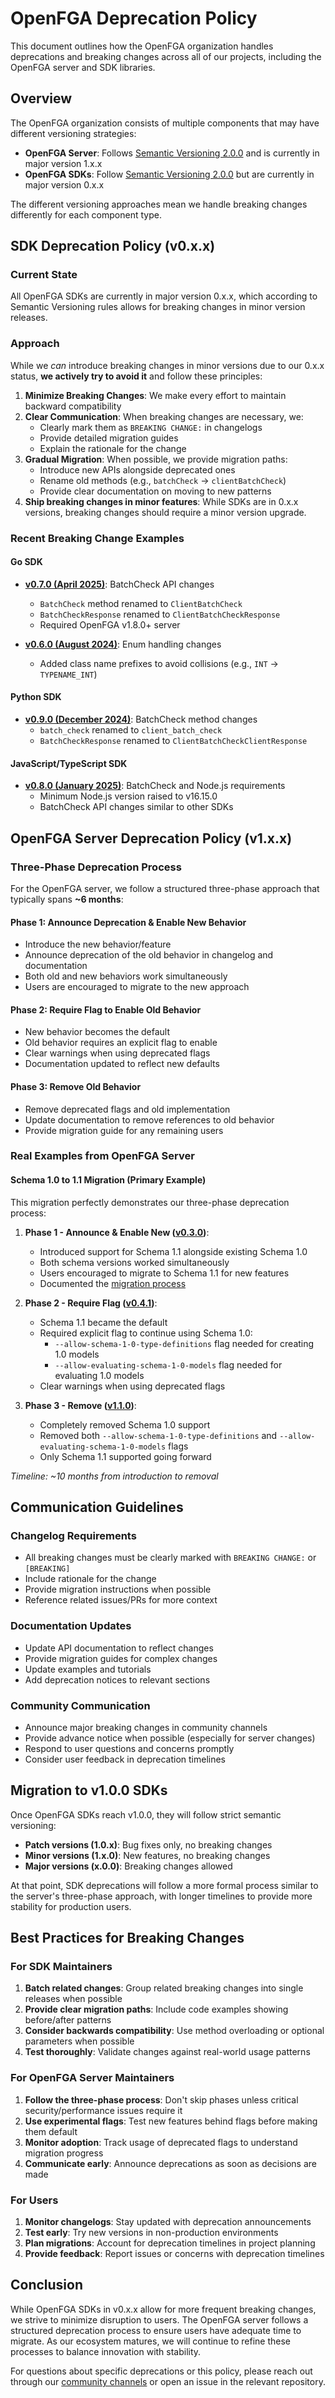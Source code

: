 # OpenFGA Deprecation Policy

This document outlines how the OpenFGA organization handles deprecations and breaking changes across all of our projects, including the OpenFGA server and SDK libraries.

## Overview

The OpenFGA organization consists of multiple components that may have different versioning strategies:

- **OpenFGA Server**: Follows [Semantic Versioning 2.0.0](https://semver.org/) and is currently in major version 1.x.x
- **OpenFGA SDKs**: Follow [Semantic Versioning 2.0.0](https://semver.org/) but are currently in major version 0.x.x

The different versioning approaches mean we handle breaking changes differently for each component type.

## SDK Deprecation Policy (v0.x.x)

### Current State
All OpenFGA SDKs are currently in major version 0.x.x, which according to Semantic Versioning rules allows for breaking changes in minor version releases.

### Approach
While we *can* introduce breaking changes in minor versions due to our 0.x.x status, **we actively try to avoid it** and follow these principles:

1. **Minimize Breaking Changes**: We make every effort to maintain backward compatibility
2. **Clear Communication**: When breaking changes are necessary, we:
   - Clearly mark them as `BREAKING CHANGE:` in changelogs
   - Provide detailed migration guides
   - Explain the rationale for the change
3. **Gradual Migration**: When possible, we provide migration paths:
   - Introduce new APIs alongside deprecated ones
   - Rename old methods (e.g., `batchCheck` → `clientBatchCheck`)
   - Provide clear documentation on moving to new patterns
4. **Ship breaking changes in minor features**: While SDKs are in 0.x.x versions, breaking changes should require a minor version upgrade.

### Recent Breaking Change Examples

#### Go SDK
- **[v0.7.0 (April 2025)](https://github.com/openfga/go-sdk/releases/tag/v0.7.0)**: BatchCheck API changes
  - `BatchCheck` method renamed to `ClientBatchCheck`
  - `BatchCheckResponse` renamed to `ClientBatchCheckResponse`
  - Required OpenFGA v1.8.0+ server
  
- **[v0.6.0 (August 2024)](https://github.com/openfga/go-sdk/releases/tag/v0.6.0)**: Enum handling changes
  - Added class name prefixes to avoid collisions (e.g., `INT` → `TYPENAME_INT`)

#### Python SDK
- **[v0.9.0 (December 2024)](https://github.com/openfga/python-sdk/releases/tag/v0.9.0)**: BatchCheck method changes
  - `batch_check` renamed to `client_batch_check`
  - `BatchCheckResponse` renamed to `ClientBatchCheckClientResponse`

#### JavaScript/TypeScript SDK
- **[v0.8.0 (January 2025)](https://github.com/openfga/js-sdk/releases/tag/v0.8.0)**: BatchCheck and Node.js requirements
  - Minimum Node.js version raised to v16.15.0
  - BatchCheck API changes similar to other SDKs

## OpenFGA Server Deprecation Policy (v1.x.x)

### Three-Phase Deprecation Process

For the OpenFGA server, we follow a structured three-phase approach that typically spans **~6 months**:

#### Phase 1: Announce Deprecation & Enable New Behavior
- Introduce the new behavior/feature
- Announce deprecation of the old behavior in changelog and documentation
- Both old and new behaviors work simultaneously
- Users are encouraged to migrate to the new approach

#### Phase 2: Require Flag to Enable Old Behavior
- New behavior becomes the default
- Old behavior requires an explicit flag to enable
- Clear warnings when using deprecated flags
- Documentation updated to reflect new defaults

#### Phase 3: Remove Old Behavior
- Remove deprecated flags and old implementation
- Update documentation to remove references to old behavior
- Provide migration guide for any remaining users

### Real Examples from OpenFGA Server

#### Schema 1.0 to 1.1 Migration (Primary Example)
This migration perfectly demonstrates our three-phase deprecation process:

1. **Phase 1 - Announce & Enable New ([v0.3.0](https://github.com/openfga/openfga/releases/tag/v0.3.0))**: 
   - Introduced support for Schema 1.1 alongside existing Schema 1.0
   - Both schema versions worked simultaneously
   - Users encouraged to migrate to Schema 1.1 for new features
   - Documented the [migration process](https://github.com/openfga/openfga.dev/pull/304/files#diff-fb73553a5788ebb568065b0d7d145541d1a324943585eefac4ca2ac8753e3c35)

2. **Phase 2 - Require Flag ([v0.4.1](https://github.com/openfga/openfga/releases/tag/v0.4.1))**:
   - Schema 1.1 became the default
   - Required explicit flag to continue using Schema 1.0:
     - `--allow-schema-1-0-type-definitions` flag needed for creating 1.0 models
     - `--allow-evaluating-schema-1-0-models` flag needed for evaluating 1.0 models
   - Clear warnings when using deprecated flags

3. **Phase 3 - Remove ([v1.1.0](https://github.com/openfga/openfga/releases/tag/v1.1.0))**:
   - Completely removed Schema 1.0 support
   - Removed both `--allow-schema-1-0-type-definitions` and `--allow-evaluating-schema-1-0-models` flags
   - Only Schema 1.1 supported going forward

*Timeline: ~10 months from introduction to removal*

## Communication Guidelines

### Changelog Requirements
- All breaking changes must be clearly marked with `BREAKING CHANGE:` or `[BREAKING]`
- Include rationale for the change
- Provide migration instructions when possible
- Reference related issues/PRs for more context

### Documentation Updates
- Update API documentation to reflect changes
- Provide migration guides for complex changes
- Update examples and tutorials
- Add deprecation notices to relevant sections

### Community Communication
- Announce major breaking changes in community channels
- Provide advance notice when possible (especially for server changes)
- Respond to user questions and concerns promptly
- Consider user feedback in deprecation timelines

## Migration to v1.0.0 SDKs

Once OpenFGA SDKs reach v1.0.0, they will follow strict semantic versioning:

- **Patch versions (1.0.x)**: Bug fixes only, no breaking changes
- **Minor versions (1.x.0)**: New features, no breaking changes
- **Major versions (x.0.0)**: Breaking changes allowed

At that point, SDK deprecations will follow a more formal process similar to the server's three-phase approach, with longer timelines to provide more stability for production users.

## Best Practices for Breaking Changes

### For SDK Maintainers
1. **Batch related changes**: Group related breaking changes into single releases when possible
2. **Provide clear migration paths**: Include code examples showing before/after patterns
3. **Consider backwards compatibility**: Use method overloading or optional parameters when possible
4. **Test thoroughly**: Validate changes against real-world usage patterns

### For OpenFGA Server Maintainers  
1. **Follow the three-phase process**: Don't skip phases unless critical security/performance issues require it
2. **Use experimental flags**: Test new features behind flags before making them default
3. **Monitor adoption**: Track usage of deprecated flags to understand migration progress
4. **Communicate early**: Announce deprecations as soon as decisions are made

### For Users
1. **Monitor changelogs**: Stay updated with deprecation announcements
2. **Test early**: Try new versions in non-production environments
3. **Plan migrations**: Account for deprecation timelines in project planning
4. **Provide feedback**: Report issues or concerns with deprecation timelines

## Conclusion

While OpenFGA SDKs in v0.x.x allow for more frequent breaking changes, we strive to minimize disruption to users. The OpenFGA server follows a structured deprecation process to ensure users have adequate time to migrate. As our ecosystem matures, we will continue to refine these processes to balance innovation with stability.

For questions about specific deprecations or this policy, please reach out through our [community channels](https://openfga.dev/community) or open an issue in the relevant repository.
